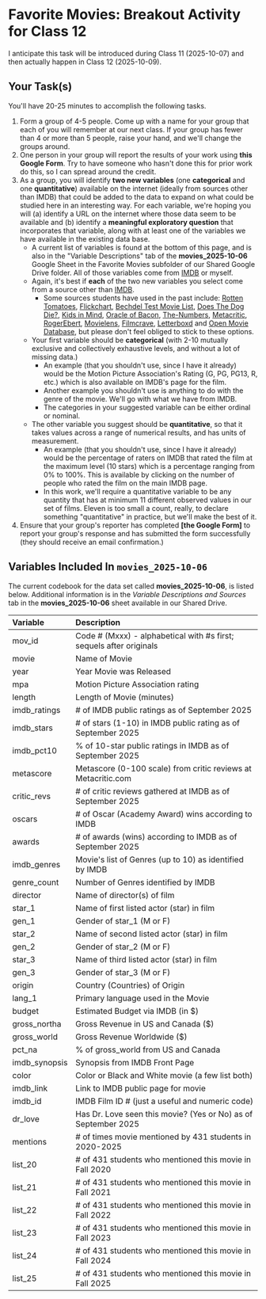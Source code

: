 # Favorite Movies: Breakout Activity for Class 12

I anticipate this task will be introduced during Class 11 (2025-10-07) and then actually happen in Class 12 (2025-10-09).

## Your Task(s)

You'll have 20-25 minutes to accomplish the following tasks.

1. Form a group of 4-5 people. Come up with a name for your group that each of you will remember at our next class. If your group has fewer than 4 or more than 5 people, raise your hand, and we'll change the groups around.
2. One person in your group will report the results of your work using **this Google Form**. Try to have someone who hasn't done this for prior work do this, so I can spread around the credit.
3. As a group, you will identify **two new variables** (one **categorical** and one **quantitative**) available on the internet (ideally from sources other than IMDB) that could be added to the data to expand on what could be studied here in an interesting way. For each variable, we're hoping you will (a) identify a URL on the internet where those data seem to be available and (b) identify a **meaningful exploratory question** that incorporates that variable, along with at least one of the variables we have available in the existing data base. 
    - A current list of variables is found at the bottom of this page, and is also in the "Variable Descriptions" tab of the **movies_2025-10-06** Google Sheet in the Favorite Movies subfolder of our Shared Google Drive folder. All of those variables come from [IMDB](https://www.imdb.com/) or myself.
    - Again, it's best if **each** of the two new variables you select come from a source other than [IMDB](https://www.imdb.com/).
        - Some sources students have used in the past include: [Rotten Tomatoes](https://www.rottentomatoes.com/), [Flickchart](https://www.flickchart.com/), [Bechdel Test Movie List](https://bechdeltest.com/), [Does The Dog Die?](https://www.doesthedogdie.com/), [Kids in Mind](https://kids-in-mind.com/), [Oracle of Bacon](https://oracleofbacon.org/), [The-Numbers](https://www.the-numbers.com/), [Metacritic](https://www.metacritic.com/), [RogerEbert](https://www.rogerebert.com/), [Movielens](https://movielens.org/), [Filmcrave](https://www.filmcrave.com/), [Letterboxd](https://letterboxd.com/welcome/) and [Open Movie Database](https://omdbapi.com/), but please don't feel obliged to stick to these options.
    - Your first variable should be **categorical** (with 2-10 mutually exclusive and collectively exhaustive levels, and without a lot of missing data.) 
        - An example (that you shouldn't use, since I have it already) would be the Motion Picture Association's Rating (G, PG, PG13, R, etc.) which is also available on IMDB's page for the film.
        - Another example you shouldn't use is anything to do with the genre of the movie. We'll go with what we have from IMDB.
        - The categories in your suggested variable can be either ordinal or nominal.
    - The other variable you suggest should be **quantitative**, so that it takes values across a range of numerical results, and has units of measurement. 
        - An example (that you shouldn't use, since I have it already) would be the percentage of raters on IMDB that rated the film at the maximum level (10 stars) which is a percentage ranging from 0% to 100%. This is available by clicking on the number of people who rated the film on the main IMDB page.
        - In this work, we'll require a quantitative variable to be any quantity that has at minimum 11 different observed values in our set of films. Eleven is too small a count, really, to declare something "quantitative" in practice, but we'll make the best of it.
4. Ensure that your group's reporter has completed **[the Google Form]** to report your group's response and has submitted the form successfully (they should receive an email confirmation.)

## Variables Included In `movies_2025-10-06`

The current codebook for the data set called **movies_2025-10-06**, is listed below. Additional information is in the *Variable Descriptions and Sources* tab in the **movies_2025-10-06** sheet available in our Shared Drive.

Variable | Description
:------------ | :-----------------------------------------------------------------------------------------------------
mov_id | Code # (Mxxx) - alphabetical with #s first; sequels after originals
movie | Name of Movie
year | Year Movie was Released
mpa | Motion Picture Association rating
length | Length of Movie (minutes)
imdb_ratings | # of IMDB public ratings as of September 2025
imdb_stars | # of stars (1-10) in IMDB public rating as of September 2025
imdb_pct10 | % of 10-star public ratings in IMDB as of September 2025
metascore | Metascore (0-100 scale) from critic reviews at Metacritic.com
critic_revs | # of critic reviews gathered at IMDB as of September 2025
oscars | # of Oscar (Academy Award) wins according to IMDB
awards | # of awards (wins) according to IMDB as of September 2025
imdb_genres | Movie's list of Genres (up to 10) as identified by IMDB
genre_count | Number of Genres identified by IMDB
director | Name of director(s) of film
star_1 | Name of first listed actor (star) in film
gen_1 | Gender of star_1 (M or F)
star_2 | Name of second listed actor (star) in film
gen_2 | Gender of star_2 (M or F)
star_3 | Name of third listed actor (star) in film
gen_3 | Gender of star_3 (M or F)
origin | Country (Countries) of Origin
lang_1 | Primary language used in the Movie
budget | Estimated Budget via IMDB (in $)
gross_northa | Gross Revenue in US and Canada ($)
gross_world | Gross Revenue Worldwide ($)
pct_na | % of gross_world from US and Canada
imdb_synopsis | Synopsis from IMDB Front Page
color | Color or Black and White movie (a few list both)
imdb_link | Link to IMDB public page for movie
imdb_id | IMDB Film ID # (just a useful and numeric code)
dr_love | Has Dr. Love seen this movie? (Yes or No) as of September 2025
mentions | # of times movie mentioned by 431 students in 2020-2025
list_20 | # of 431 students who mentioned this movie in Fall 2020
list_21 | # of 431 students who mentioned this movie in Fall 2021
list_22 | # of 431 students who mentioned this movie in Fall 2022
list_23 | # of 431 students who mentioned this movie in Fall 2023
list_24 | # of 431 students who mentioned this movie in Fall 2024
list_25 | # of 431 students who mentioned this movie in Fall 2025

